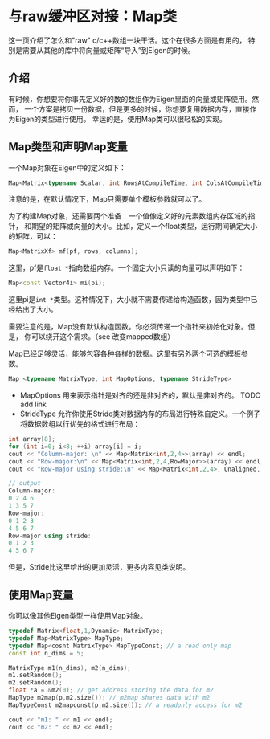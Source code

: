 # 与raw缓冲区对接：Map类

这一页介绍了怎么和"raw" c/c++数组一块干活。这个在很多方面是有用的，
特别是需要从其他的库中将向量或矩阵“导入”到Eigen的时候。

## 介绍

有时候，你想要将你事先定义好的数的数组作为Eigen里面的向量或矩阵使用。然而，
一个方案是拷贝一份数据，但是更多的时候，你想要复用数据内存，直接作为Eigen的类型进行使用。
幸运的是，使用Map类可以很轻松的实现。

## Map类型和声明Map变量

一个Map对象在Eigen中的定义如下：

```c++
Map<Matrix<typename Scalar, int RowsAtCompileTime, int ColsAtCompileTime>>
```

注意的是，在默认情况下，Map只需要单个模板参数就可以了。

为了构建Map对象，还需要两个准备：一个值像定义好的元素数组内存区域的指针，
和期望的矩阵或向量的大小。比如，定义一个float类型，运行期间确定大小的矩阵，可以：

```c++
Map<MatrixXf> mf(pf, rows, columns);
```

这里，pf是`float *`指向数组内存。一个固定大小只读的向量可以声明如下：

```c++
Map<const Vector4i> mi(pi);
```

这里pi是`int *`类型。这种情况下，大小就不需要传递给构造函数，因为类型中已经给出了大小。

需要注意的是，Map没有默认构造函数。你必须传递一个指针来初始化对象。但是，
你可以绕开这个需求。（see 改变mapped数组）

Map已经足够灵活，能够包容各种各样的数据。这里有另外两个可选的模板参数。

```c++
Map <typename MatrixType, int MapOptions, typename StrideType>
```

- MapOptions 用来表示指针是对齐的还是非对齐的，默认是非对齐的。 TODO add link
- StrideType 允许你使用Stride类对数据内存的布局进行特殊自定义。一个例子
将数据数组以行优先的格式进行布局：

```c++
int array[8];
for (int i=0; i<8; ++i) array[i] = i;
cout << "Column-major: \n" << Map<Matrix<int,2,4>>(array) << endl;
cout << "Row-major:\n" << Map<Matrix<int,2,4,RowMajor>>(array) << endl;
cout << "Row-major using stride:\n" << Map<Matrix<int,2,4>, Unaligned, Stride<1,4>>(array) << endl;

// output
Column-major:
0 2 4 6
1 3 5 7
Row-major:
0 1 2 3
4 5 6 7
Row-major using stride:
0 1 2 3
4 5 6 7
```

但是，Stride比这里给出的更加灵活，更多内容见类说明。

## 使用Map变量

你可以像其他Eigen类型一样使用Map对象。

```c++
typedef Matrix<float,1,Dynamic> MatrixType;
typedef Map<MatrixType> MapType;
typedef Map<cosnt MatrixType> MapTypeConst; // a read only map 
const int n_dims = 5;

MatrixType m1(n_dims), m2(n_dims);
m1.setRandom();
m2.setRandom();
float *a = &m2(0); // get address storing the data for m2 
MapType m2map(p,m2.size()); // m2map shares data with m2 
MapTypeConst m2mapconst(p,m2.size()); // a readonly access for m2 

cout << "m1: " << m1 << endl;
cout << "m2: " << m2 << endl;
```
